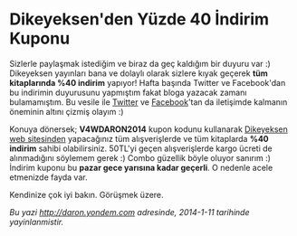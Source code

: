 # Dikeyeksen'den Yüzde 40 İndirim Kuponu
Sizlerle paylaşmak istediğim ve biraz da geç kaldığım bir duyuru var :)
Dikeyeksen yayınları bana ve dolaylı olarak sizlere kıyak geçerek **tüm
kitaplarında %40 indirim** yapıyor! Hafta başında Twitter ve
Facebook'dan bu indirimin duyurusunu yapmıştım fakat bloga yazacak
zamanı bulamamıştım. Bu vesile ile
[Twitter](http://www.twitter.com/daronyondem) ve
[Facebook](http://www.facebook.com/daronyoendem)'tan da iletişimde
kalmanın öneminin altını çizmiş olayım :)

Konuya dönersek; **V4WDARON2014** kupon kodunu kullanarak [Dikeyeksen
web sitesinden](http://www.dikeyeksen.com) yapacağınız tüm
alışverişlerde ve tüm kitaplarda **%40 indirim** sahibi olabilirsiniz.
50TL'yi geçen alışverişlerde kargo ücreti de alınmadığını söylemem gerek
:) Combo güzellik böyle oluyor sanırım :) İndirim kuponu bu **pazar gece
yarısına kadar geçerli**. O nedenle acele etmenizde fayda var.

Kendinize çok iyi bakın. Görüşmek üzere.



*Bu yazi http://daron.yondem.com adresinde, 2014-1-11 tarihinde yayinlanmistir.*
